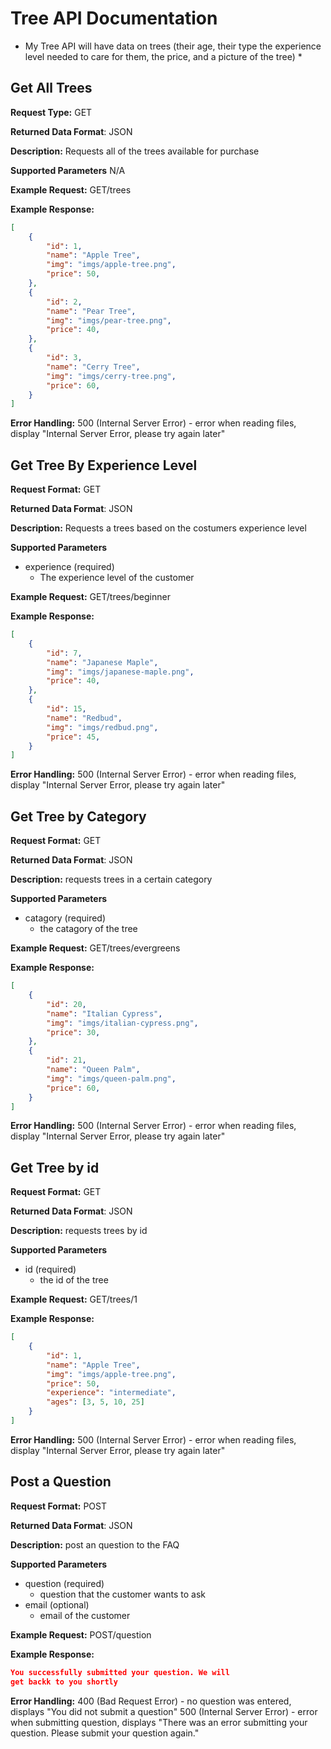 # Tree API Documentation
* My Tree API will have data on trees (their age, their type
the experience level needed to care for them, the price, and
a picture of the tree) *

## Get All Trees
**Request Type:** GET

**Returned Data Format**: JSON

**Description:** Requests all of the trees available for purchase

**Supported Parameters** N/A

**Example Request:** GET/trees

**Example Response:**

```json
[
    {
        "id": 1,
        "name": "Apple Tree",
        "img": "imgs/apple-tree.png",
        "price": 50,
    },
    {
        "id": 2,
        "name": "Pear Tree",
        "img": "imgs/pear-tree.png",
        "price": 40,
    },
    {
        "id": 3,
        "name": "Cerry Tree",
        "img": "imgs/cerry-tree.png",
        "price": 60,
    }
]
```

**Error Handling:**
500 (Internal Server Error) - error when reading files,
display "Internal Server Error, please try again later"

## Get Tree By Experience Level
**Request Format:** GET

**Returned Data Format**: JSON

**Description:** Requests a trees based on the costumers experience level

**Supported Parameters** 
* experience (required)
  * The experience level of the customer

**Example Request:** GET/trees/beginner

**Example Response:**

```json
[
    {
        "id": 7,
        "name": "Japanese Maple",
        "img": "imgs/japanese-maple.png",
        "price": 40,
    },
    {
        "id": 15,
        "name": "Redbud",
        "img": "imgs/redbud.png",
        "price": 45,
    }
]
```

**Error Handling:**
500 (Internal Server Error) - error when reading files,
display "Internal Server Error, please try again later"

## Get Tree by Category
**Request Format:** GET

**Returned Data Format**: JSON

**Description:** requests trees in a certain category

**Supported Parameters**
* catagory (required)
    * the catagory of the tree


**Example Request:** GET/trees/evergreens

**Example Response:**

```json
[
    {
        "id": 20,
        "name": "Italian Cypress",
        "img": "imgs/italian-cypress.png",
        "price": 30,
    },
    {
        "id": 21,
        "name": "Queen Palm",
        "img": "imgs/queen-palm.png",
        "price": 60,
    }
]
```

**Error Handling:**
500 (Internal Server Error) - error when reading files,
display "Internal Server Error, please try again later"

## Get Tree by id
**Request Format:** GET

**Returned Data Format**: JSON

**Description:** requests trees by id

**Supported Parameters**
* id (required)
    * the id of the tree


**Example Request:** GET/trees/1

**Example Response:**

```json
[
    {
        "id": 1,
        "name": "Apple Tree",
        "img": "imgs/apple-tree.png",
        "price": 50,
        "experience": "intermediate",
        "ages": [3, 5, 10, 25]
    }
]
```

**Error Handling:**
500 (Internal Server Error) - error when reading files,
display "Internal Server Error, please try again later"

## Post a Question
**Request Format:** POST

**Returned Data Format**: JSON

**Description:** post an question to the FAQ

**Supported Parameters**
* question (required)
    * question that the customer wants to ask
* email (optional)
    * email of the customer


**Example Request:** POST/question

**Example Response:**

```json
You successfully submitted your question. We will
get backk to you shortly

```

**Error Handling:**
400 (Bad Request Error) - no question was entered,
displays "You did not submit a question"
500 (Internal Server Error) - error when submitting
question, displays "There was an error submitting
your question. Please submit your  question again."